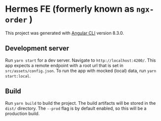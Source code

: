 # Hermes FE (formerly known as `ngx-order`  )

This project was generated with [Angular CLI](https://github.com/angular/angular-cli) version 8.3.0.

## Development server

Run `yarn start` for a dev server. Navigate to `http://localhost:4200/`.
This app expects a remote endpoint with a root url that is set in `src/assets/config.json`. To run the app with mocked (local) data, run `yarn start:local`.

## Build

Run `yarn build` to build the project. The build artifacts will be stored in the `dist/` directory. The `--prod` flag is by default enabled, so this will be a production build.
